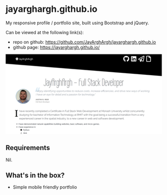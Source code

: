 # jayarghargh.github.io
My responsive profile / portfolio site, built using Bootstrap and jQuery.

Can be viewed at the following link(s):
- repo on github: https://github.com/JayArghArgh/jayarghargh.github.io
- github page: https://jayarghargh.github.io/

![Screenshot of JayArghArgh](img/img.png)

## Requirements
Nil.

## What's in the box?
- Simple mobile friendly portfolio